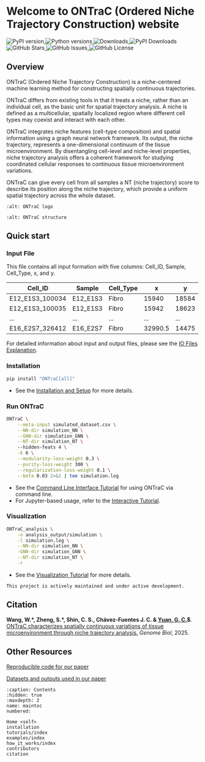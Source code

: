 # Welcome to ONTraC (Ordered Niche Trajectory Construction) website

<span>
  <a href="https://pypi.org/project/ONTraC/">
    <img src="https://img.shields.io/pypi/v/ONTraC.svg" alt="PyPI version" style="display:inline-block;">
  </a>
  <a href="https://pypi.org/project/ONTraC/">
    <img src="https://img.shields.io/pypi/pyversions/ONTraC.svg" alt="Python versions" style="display:inline-block;">
  </a>
  <a href="https://pepy.tech/project/ONTraC">
    <img src="https://static.pepy.tech/badge/ONTraC" alt="Downloads" style="display:inline-block;">
  </a>
  <a href="https://pypi.org/project/ONTraC/">
    <img src="https://img.shields.io/pypi/dm/ONTraC.svg" alt="PyPI Downloads" style="display:inline-block;">
  </a>
  <a href="https://github.com/gyuanlab/ONTraC">
    <img src="https://badgen.net/github/stars/gyuanlab/ONTraC" alt="GitHub Stars" style="display:inline-block;">
  </a>
  <a href="https://github.com/gyuanlab/ONTraC/issues">
    <img src="https://img.shields.io/github/issues/gyuanlab/ONTraC.svg" alt="GitHub Issues" style="display:inline-block;">
  </a>
  <a href="https://github.com/gyuanlab/ONTraC/blob/master/LICENSE">
    <img src="https://img.shields.io/github/license/gyuanlab/ONTraC.svg" alt="GitHub License" style="display:inline-block;">
  </a>
</span>

## Overview

ONTraC (Ordered Niche Trajectory Construction) is a niche-centered machine learning method for constructing spatially continuous trajectories.

ONTraC differs from existing tools in that it treats a niche, rather than an individual cell, as the basic unit for spatial trajectory analysis. A niche is defined as a multicellular, spatially localized region where different cell types may coexist and interact with each other.

ONTraC integrates niche features (cell-type composition) and spatial information using a graph neural network framework. Its output, the niche trajectory, represents a one-dimensional continuum of the tissue microenvironment. By disentangling cell-level and niche-level properties, niche trajectory analysis offers a coherent framework for studying coordinated cellular responses to continuous tissue microenvironment variations.

ONTraC can give every cell from all samples a NT (niche trajectory) score to describe its position along the niche trajectory, which provide a uniform spatial trajectory across the whole dataset.

```{image} ../source/images/other/logo_with_text_long.png
:alt: ONTraC logo
```

```{image} ../source/images/other/ONTraC_structure.png
:alt: ONTraC structure
```

## Quick start

### Input File

This file contains all input formation with five columns: Cell_ID, Sample, Cell_Type, x, and y.

| Cell_ID         | Sample   | Cell_Type | x       | y     |
| --------------- | -------- | --------- | ------- | ----- |
| E12_E1S3_100034 | E12_E1S3 | Fibro     | 15940   | 18584 |
| E12_E1S3_100035 | E12_E1S3 | Fibro     | 15942   | 18623 |
| ...             | ...      | ...       | ...     | ...   |
| E16_E2S7_326412 | E16_E2S7 | Fibro     | 32990.5 | 14475 |

For detailed information about input and output files, please see the [IO Files Explanation](./tutorials/IO_files.md).

### Installation

```bash
pip install "ONTraC[all]"
```

- See the [Installation and Setup](./installation.md) for more details.

### Run ONTraC

```bash
ONTraC \
    --meta-input simulated_dataset.csv \
    --NN-dir simulation_NN \
    --GNN-dir simulation_GNN \
    --NT-dir simulation_NT \  
    --hidden-feats 4 \
    -k 6 \
    --modularity-loss-weight 0.3 \
    --purity-loss-weight 300 \
    --regularization-loss-weight 0.1 \
    --beta 0.03 2>&1 | tee simulation.log
```

- See the [Command Line Interface Tutorial](./tutorials/command_line.md) for using ONTraC via command line.
- For Jupyter-based usage, refer to the [Interactive Tutorial](./tutorials/step_by_step_tutorial.ipynb).

### Visualization

```bash
ONTraC_analysis \
    -o analysis_output/simulation \
    -l simulation.log \
    --NN-dir simulation_NN \
    -GNN-dir simulation_GNN \
    --NT-dir simulation_NT \
    -r
```

- See the [Visualization Tutorial](./tutorials/visualization.md) for more details.

```{note}
This project is actively maintained and under active development.
```

## Citation

**Wang, W.\*, Zheng, S.\*, Shin, C. S., Chávez-Fuentes J. C.  & [Yuan, G. C.](https://labs.icahn.mssm.edu/yuanlab/)$**. [ONTraC characterizes spatially continuous variations of tissue microenvironment through niche trajectory analysis.](https://doi.org/10.1186/s13059-025-03588-5) *Genome Biol*, 2025.

## Other Resources

[Reproducible code for our paper](https://github.com/gyuanlab/ONTraC_paper)

[Datasets and outputs used in our paper](https://doi.org/10.5281/zenodo.11186619)

```{toctree}
:caption: Contents
:hidden: true
:maxdepth: 2
name: maintoc
numbered:

Home <self>
installation
tutorials/index
examples/index
how_it_works/index
contributors
citation
```
